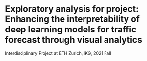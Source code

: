 # Exploratory analysis for project: Enhancing the interpretability of deep learning models for traffic forecast through visual analytics

Interdisciplinary Project at ETH Zurich, IKG, 2021 Fall

